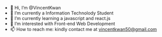 - 👋 Hi, I’m @VincentKwan
- 🔭 I’m currently a Information Technolody Student
- 🌱 I’m currently learning a javascript and react.js
- 👯 I’m interested with Front-end Web Development
- 📫 How to reach me: kindly contact me at vincentkwan50@gmail.com
